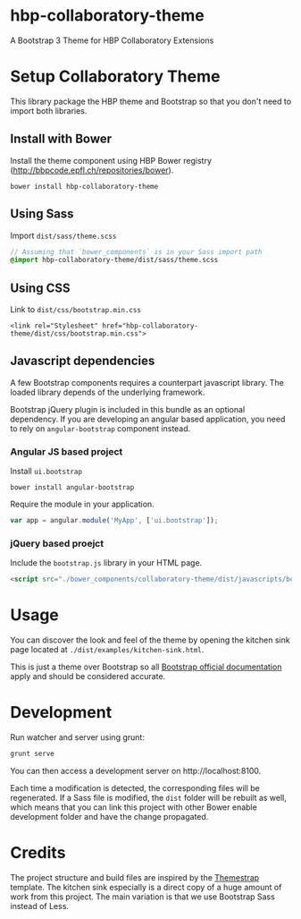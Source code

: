 # hbp-collaboratory-theme

A Bootstrap 3 Theme for HBP Collaboratory Extensions

# Setup Collaboratory Theme

This library package the HBP theme and Bootstrap so that you don't need to
import both libraries.

## Install with Bower

Install the theme component using HBP Bower registry (http://bbpcode.epfl.ch/repositories/bower).

```
bower install hbp-collaboratory-theme
```

## Using Sass

Import `dist/sass/theme.scss`

```scss
// Assuming that `bower_components` is in your Sass import path
@import hbp-collaboratory-theme/dist/sass/theme.scss
```

## Using CSS

Link to `dist/css/bootstrap.min.css`

```
<link rel="Stylesheet" href="hbp-collaboratory-theme/dist/css/bootstrap.min.css">
```

## Javascript dependencies

A few Bootstrap components requires a counterpart javascript library. The loaded
library depends of the underlying framework.

Bootstrap jQuery plugin is included in this bundle as an optional dependency.
If you are developing an angular based application, you need to rely on
`angular-bootstrap` component instead.

### Angular JS based project

Install `ui.bootstrap`

```
bower install angular-bootstrap
```

Require the module in your application.

```js
var app = angular.module('MyApp', ['ui.bootstrap']);
```

### jQuery based proejct

Include the `bootstrap.js` library in your HTML page.

```html
<script src="./bower_components/collaboratory-theme/dist/javascripts/bootstrap.min.js">
```

# Usage

You can discover the look and feel of the theme by opening the kitchen sink page located at `./dist/examples/kitchen-sink.html`.

This is just a theme over Bootstrap so all  [Bootstrap official documentation](http://getbootstrap.com/) apply and should be considered accurate.



# Development

Run watcher and server using grunt:

```bash
grunt serve
```

You can then access a development server on http://localhost:8100.

Each time a modification is detected, the corresponding files will be
regenerated. If a Sass file is modified, the `dist` folder will be rebuilt
as well, which means that you can link this project with other Bower enable
development folder and have the change propagated.

# Credits

The project structure and build files are inspired by the [Themestrap] template.
The kitchen sink especially is a direct copy of a huge amount of work from this
project.
The main variation is that we use Bootstrap Sass instead of Less.

[Themestrap]: http://code.divshot.com/themestrap/

